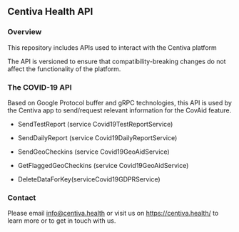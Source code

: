 ## Centiva Health API ##


### Overview ###

This repository includes APIs used to interact with the Centiva platform

The API is versioned to ensure that compatibility-breaking changes do not affect the functionality of the platform.

### The COVID-19 API
 
Based on Google Protocol buffer and gRPC technologies, this API is used by the Centiva app to send/request relevant information
for the CovAid feature.

* SendTestReport (service Covid19TestReportService)

* SendDailyReport (service Covid19DailyReportService)

* SendGeoCheckins (service Covid19GeoAidService)

* GetFlaggedGeoCheckins (service Covid19GeoAidService)

* DeleteDataForKey(serviceCovid19GDPRService)


### Contact ###
Please email info@centiva.health or visit us on https://centiva.health/ to learn more or to get in touch with us.
